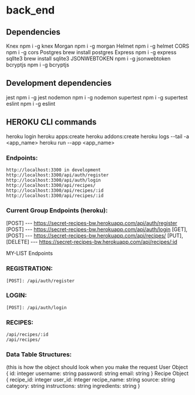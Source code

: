 # back_end

## Dependencies
  Knex
    npm i -g knex
  Morgan
    npm i -g morgan
  Helmet
    npm i -g helmet
  CORS
    npm i -g cors
  Postgres
    brew install postgres
  Express
    npm i -g express
  sqlIte3
    brew install sqlite3
  JSONWEBTOKEN
    npm i -g jsonwebtoken
  bcryptjs
    npm i -g bcryptjs
  
## Development dependencies
  jest
    npm i -g jest
  nodemon
    npm i -g nodemon
  supertest
    npm i -g supertest
  eslint
    npm i -g eslint


## HEROKU CLI commands
heroku login
heroku apps:create
heroku addons:create
heroku logs --tail -a <app_name>
heroku run --app <app_name>

### Endpoints:
    http://localhost:3300 in development
    http://localhost:3300/api/auth/register 
    http://localhost:3300/api/auth/login
    http://localhost:3300/api/recipes/
    http://localhost:3300/api/recipes/:id
    http://localhost:3300/api/recipes/:id






### Current Group Endpoints (heroku):
   [POST] --- https://secret-recipes-bw.herokuapp.com/api/auth/register
   [POST] --- https://secret-recipes-bw.herokuapp.com/api/auth/login
   [GET], [POST] --- https://secret-recipes-bw.herokuapp.com/api/recipes/
   [PUT], [DELETE] --- https://secret-recipes-bw.herokuapp.com/api/recipes/:id

MY-LIST Endpoints


### REGISTRATION:    
    [POST]: /api/auth/register

### LOGIN:
    [POST]: /api/auth/login

### RECIPES:

    /api/recipes/:id
    /api/recipes/


### Data Table Structures: 
(this is how the object should look when you make the request
User Object
{
  id: integer
  username: string
  password: string 
  email: string
}
Recipe Object
{
  recipe_id: integer
  user_id: integer
  recipe_name: string
  source: string 
  category: string
  instructions: string
  ingredients: string
}
